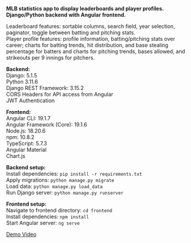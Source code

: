 **MLB statistics app to display leaderboards and player profiles. Django/Python backend with Angular frontend.** 

Leaderboard features: sortable columns, search field, year selection, paginator, toggle between batting and pitching stats. <br/>
Player profile features: profile information, batting/pitching stats over career; charts for batting trends, hit distribution, and base stealing percentage for batters and charts for pitching trends, bases allowed, and strikeouts per 9 innings for pitchers.

**Backend:** <br/>
Django: 5.1.5<br/>
Python 3.11.6<br/>
Django REST Framework: 3.15.2 <br/>
CORS Headers for API access from Angular <br/>
JWT Authentication <br/>

**Frontend:** <br/>
Angular CLI: 19.1.7<br/>
Angular Framework (Core): 19.1.6<br/>
Node.js: 18.20.6<br/>
npm: 10.8.2 <br/>
TypeScript: 5.7.3 <br/>
Angular Material <br/>
Chart.js <br/>

**Backend setup:** <br/>
Install dependencies: ```pip install -r requirements.txt```<br/>
Apply migrations: ```python manage.py migrate```<br/>
Load data: ```python manage.py load_data```<br/>
Run Django server: ```python manage.py runserver```<br/>

**Frontend setup:** <br/>
Navigate to frontend directory: ```cd frontend```<br/>
Install dependencies: ```npm install```<br/>
Start Angular server: ```ng serve```<br/>

[Demo Video](https://drive.google.com/file/d/168J8EhNVuH6Rw1gNNT7rtO7ShUIgACTL/view?usp=drive_link)
